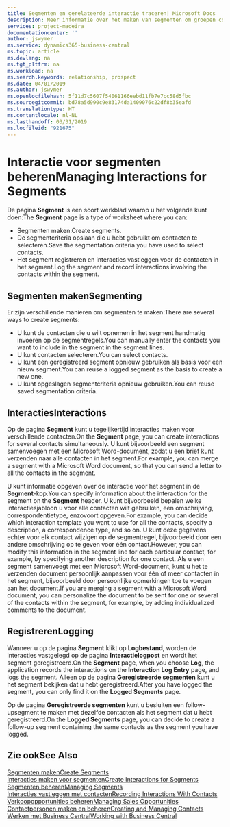 ```yaml
---
title: Segmenten en gerelateerde interactie traceren| Microsoft Docs
description: Meer informatie over het maken van segmenten om groepen contacten te definiëren en interacties op te geven voor segmenten.
services: project-madeira
documentationcenter: ''
author: jswymer
ms.service: dynamics365-business-central
ms.topic: article
ms.devlang: na
ms.tgt_pltfrm: na
ms.workload: na
ms.search.keywords: relationship, prospect
ms.date: 04/01/2019
ms.author: jswymer
ms.openlocfilehash: 5f11d7c5607f54061166eebd11fb7e7cc58d5fbc
ms.sourcegitcommit: bd78a5d990c9e83174da1409076c22df8b35eafd
ms.translationtype: HT
ms.contentlocale: nl-NL
ms.lasthandoff: 03/31/2019
ms.locfileid: "921675"
---
```

# <a name="managing-interactions-for-segments"></a><span data-ttu-id="2db42-103">Interactie voor segmenten beheren</span><span class="sxs-lookup"><span data-stu-id="2db42-103">Managing Interactions for Segments</span></span>
<span data-ttu-id="2db42-104">De pagina **Segment** is een soort werkblad waarop u het volgende kunt doen:</span><span class="sxs-lookup"><span data-stu-id="2db42-104">The **Segment** page is a type of worksheet where you can:</span></span>

* <span data-ttu-id="2db42-105">Segmenten maken.</span><span class="sxs-lookup"><span data-stu-id="2db42-105">Create segments.</span></span>
* <span data-ttu-id="2db42-106">De segmentcriteria opslaan die u hebt gebruikt om contacten te selecteren.</span><span class="sxs-lookup"><span data-stu-id="2db42-106">Save the segmentation criteria you have used to select contacts.</span></span>
* <span data-ttu-id="2db42-107">Het segment registreren en interacties vastleggen voor de contacten in het segment.</span><span class="sxs-lookup"><span data-stu-id="2db42-107">Log the segment and record interactions involving the contacts within the segment.</span></span>

## <a name="segmenting"></a><span data-ttu-id="2db42-108">Segmenten maken</span><span class="sxs-lookup"><span data-stu-id="2db42-108">Segmenting</span></span>
<span data-ttu-id="2db42-109">Er zijn verschillende manieren om segmenten te maken:</span><span class="sxs-lookup"><span data-stu-id="2db42-109">There are several ways to create segments:</span></span>

* <span data-ttu-id="2db42-110">U kunt de contacten die u wilt opnemen in het segment handmatig invoeren op de segmentregels.</span><span class="sxs-lookup"><span data-stu-id="2db42-110">You can manually enter the contacts you want to include in the segment in the segment lines.</span></span>
* <span data-ttu-id="2db42-111">U kunt contacten selecteren.</span><span class="sxs-lookup"><span data-stu-id="2db42-111">You can select contacts.</span></span>
* <span data-ttu-id="2db42-112">U kunt een geregistreerd segment opnieuw gebruiken als basis voor een nieuw segment.</span><span class="sxs-lookup"><span data-stu-id="2db42-112">You can reuse a logged segment as the basis to create a new one.</span></span>
* <span data-ttu-id="2db42-113">U kunt opgeslagen segmentcriteria opnieuw gebruiken.</span><span class="sxs-lookup"><span data-stu-id="2db42-113">You can reuse saved segmentation criteria.</span></span>

## <a name="interactions"></a><span data-ttu-id="2db42-114">Interacties</span><span class="sxs-lookup"><span data-stu-id="2db42-114">Interactions</span></span>
<span data-ttu-id="2db42-115">Op de pagina **Segment** kunt u tegelijkertijd interacties maken voor verschillende contacten.</span><span class="sxs-lookup"><span data-stu-id="2db42-115">On the **Segment** page, you can create interactions for several contacts simultaneously.</span></span> <span data-ttu-id="2db42-116">U kunt bijvoorbeeld een segment samenvoegen met een Microsoft Word-document, zodat u een brief kunt verzenden naar alle contacten in het segment.</span><span class="sxs-lookup"><span data-stu-id="2db42-116">For example, you can merge a segment with a Microsoft Word document, so that you can send a letter to all the contacts in the segment.</span></span>

<span data-ttu-id="2db42-117">U kunt informatie opgeven over de interactie voor het segment in de **Segment**-kop.</span><span class="sxs-lookup"><span data-stu-id="2db42-117">You can specify information about the interaction for the segment on the **Segment** header.</span></span> <span data-ttu-id="2db42-118">U kunt bijvoorbeeld bepalen welke interactiesjabloon u voor alle contacten wilt gebruiken, een omschrijving, correspondentietype, enzovoort opgeven.</span><span class="sxs-lookup"><span data-stu-id="2db42-118">For example, you can decide which interaction template you want to use for all the contacts, specify a description, a correspondence type, and so on.</span></span> <span data-ttu-id="2db42-119">U kunt deze gegevens echter voor elk contact wijzigen op de segmentregel, bijvoorbeeld door een andere omschrijving op te geven voor één contact.</span><span class="sxs-lookup"><span data-stu-id="2db42-119">However, you can modify this information in the segment line for each particular contact, for example, by specifying another description for one contact.</span></span> <span data-ttu-id="2db42-120">Als u een segment samenvoegt met een Microsoft Word-document, kunt u het te verzenden document persoonlijk aanpassen voor één of meer contacten in het segment, bijvoorbeeld door persoonlijke opmerkingen toe te voegen aan het document.</span><span class="sxs-lookup"><span data-stu-id="2db42-120">If you are merging a segment with a Microsoft Word document, you can personalize the document to be sent for one or several of the contacts within the segment, for example, by adding individualized comments to the document.</span></span>

## <a name="logging"></a><span data-ttu-id="2db42-121">Registreren</span><span class="sxs-lookup"><span data-stu-id="2db42-121">Logging</span></span>
<span data-ttu-id="2db42-122">Wanneer u op de pagina **Segment** klikt op **Logbestand**, worden de interacties vastgelegd op de pagina **Interactielogpost** en wordt het segment geregistreerd.</span><span class="sxs-lookup"><span data-stu-id="2db42-122">On the **Segment** page, when you choose **Log**, the application records the interactions on the **Interaction Log Entry** page, and logs the segment.</span></span> <span data-ttu-id="2db42-123">Alleen op de pagina **Geregistreerde segmenten** kunt u het segment bekijken dat u hebt geregistreerd.</span><span class="sxs-lookup"><span data-stu-id="2db42-123">After you have logged the segment, you can only find it on the **Logged Segments** page.</span></span>

<span data-ttu-id="2db42-124">Op de pagina **Geregistreerde segmenten** kunt u besluiten een follow-upsegment te maken met dezelfde contacten als het segment dat u hebt geregistreerd.</span><span class="sxs-lookup"><span data-stu-id="2db42-124">On the **Logged Segments** page, you can decide to create a follow-up segment containing the same contacts as the segment you have logged.</span></span>

## <a name="see-also"></a><span data-ttu-id="2db42-125">Zie ook</span><span class="sxs-lookup"><span data-stu-id="2db42-125">See Also</span></span>
[<span data-ttu-id="2db42-126">Segmenten maken</span><span class="sxs-lookup"><span data-stu-id="2db42-126">Create Segments</span></span>](marketing-how-create-segment.md)  
[<span data-ttu-id="2db42-127">Interacties maken voor segmenten</span><span class="sxs-lookup"><span data-stu-id="2db42-127">Create Interactions for Segments</span></span>](marketing-how-create-interactions.md)  
[<span data-ttu-id="2db42-128">Segmenten beheren</span><span class="sxs-lookup"><span data-stu-id="2db42-128">Managing Segments</span></span>](marketing-segments.md)  
[<span data-ttu-id="2db42-129">Interacties vastleggen met contacten</span><span class="sxs-lookup"><span data-stu-id="2db42-129">Recording Interactions With Contacts</span></span>](marketing-interactions.md)  
[<span data-ttu-id="2db42-130">Verkoopopportunities beheren</span><span class="sxs-lookup"><span data-stu-id="2db42-130">Managing Sales Opportunities</span></span>](marketing-manage-sales-opportunities.md)  
[<span data-ttu-id="2db42-131">Contactpersonen maken en beheren</span><span class="sxs-lookup"><span data-stu-id="2db42-131">Creating and Managing Contacts</span></span>](marketing-contacts.md)  
[<span data-ttu-id="2db42-132">Werken met Business Central</span><span class="sxs-lookup"><span data-stu-id="2db42-132">Working with Business Central</span></span>](ui-work-product.md)
